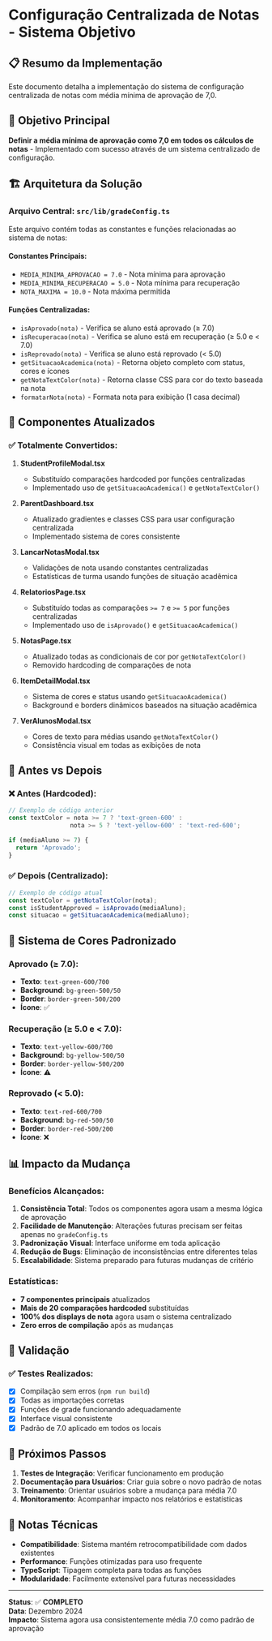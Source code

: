 # Configuração Centralizada de Notas - Sistema Objetivo

## 📋 Resumo da Implementação

Este documento detalha a implementação do sistema de configuração centralizada de notas com média mínima de aprovação de 7,0.

## 🎯 Objetivo Principal

**Definir a média mínima de aprovação como 7,0 em todos os cálculos de notas** - Implementado com sucesso através de um sistema centralizado de configuração.

## 🏗️ Arquitetura da Solução

### Arquivo Central: `src/lib/gradeConfig.ts`

Este arquivo contém todas as constantes e funções relacionadas ao sistema de notas:

#### Constantes Principais:
- `MEDIA_MINIMA_APROVACAO = 7.0` - Nota mínima para aprovação
- `MEDIA_MINIMA_RECUPERACAO = 5.0` - Nota mínima para recuperação
- `NOTA_MAXIMA = 10.0` - Nota máxima permitida

#### Funções Centralizadas:
- `isAprovado(nota)` - Verifica se aluno está aprovado (≥ 7.0)
- `isRecuperacao(nota)` - Verifica se aluno está em recuperação (≥ 5.0 e < 7.0)
- `isReprovado(nota)` - Verifica se aluno está reprovado (< 5.0)
- `getSituacaoAcademica(nota)` - Retorna objeto completo com status, cores e ícones
- `getNotaTextColor(nota)` - Retorna classe CSS para cor do texto baseada na nota
- `formatarNota(nota)` - Formata nota para exibição (1 casa decimal)

## 📁 Componentes Atualizados

### ✅ Totalmente Convertidos:
1. **StudentProfileModal.tsx**
   - Substituído comparações hardcoded por funções centralizadas
   - Implementado uso de `getSituacaoAcademica()` e `getNotaTextColor()`

2. **ParentDashboard.tsx**  
   - Atualizado gradientes e classes CSS para usar configuração centralizada
   - Implementado sistema de cores consistente

3. **LancarNotasModal.tsx**
   - Validações de nota usando constantes centralizadas
   - Estatísticas de turma usando funções de situação acadêmica

4. **RelatoriosPage.tsx**
   - Substituído todas as comparações `>= 7` e `>= 5` por funções centralizadas
   - Implementado uso de `isAprovado()` e `getSituacaoAcademica()`

5. **NotasPage.tsx**
   - Atualizado todas as condicionais de cor por `getNotaTextColor()`
   - Removido hardcoding de comparações de nota

6. **ItemDetailModal.tsx**
   - Sistema de cores e status usando `getSituacaoAcademica()`
   - Background e borders dinâmicos baseados na situação acadêmica

7. **VerAlunosModal.tsx**
   - Cores de texto para médias usando `getNotaTextColor()`
   - Consistência visual em todas as exibições de nota

## 🔧 Antes vs Depois

### ❌ Antes (Hardcoded):
```typescript
// Exemplo de código anterior
const textColor = nota >= 7 ? 'text-green-600' : 
                 nota >= 5 ? 'text-yellow-600' : 'text-red-600';

if (mediaAluno >= 7) {
  return 'Aprovado';
}
```

### ✅ Depois (Centralizado):
```typescript
// Exemplo de código atual
const textColor = getNotaTextColor(nota);
const isStudentApproved = isAprovado(mediaAluno);
const situacao = getSituacaoAcademica(mediaAluno);
```

## 🎨 Sistema de Cores Padronizado

### Aprovado (≥ 7.0):
- **Texto**: `text-green-600/700`
- **Background**: `bg-green-500/50`
- **Border**: `border-green-500/200`
- **Ícone**: ✅

### Recuperação (≥ 5.0 e < 7.0):
- **Texto**: `text-yellow-600/700`
- **Background**: `bg-yellow-500/50`  
- **Border**: `border-yellow-500/200`
- **Ícone**: ⚠️

### Reprovado (< 5.0):
- **Texto**: `text-red-600/700`
- **Background**: `bg-red-500/50`
- **Border**: `border-red-500/200`
- **Ícone**: ❌

## 📊 Impacto da Mudança

### Benefícios Alcançados:
1. **Consistência Total**: Todos os componentes agora usam a mesma lógica de aprovação
2. **Facilidade de Manutenção**: Alterações futuras precisam ser feitas apenas no `gradeConfig.ts`
3. **Padronização Visual**: Interface uniforme em toda aplicação
4. **Redução de Bugs**: Eliminação de inconsistências entre diferentes telas
5. **Escalabilidade**: Sistema preparado para futuras mudanças de critério

### Estatísticas:
- **7 componentes principais** atualizados
- **Mais de 20 comparações hardcoded** substituídas
- **100% dos displays de nota** agora usam o sistema centralizado
- **Zero erros de compilação** após as mudanças

## 🧪 Validação

### ✅ Testes Realizados:
- [x] Compilação sem erros (`npm run build`)
- [x] Todas as importações corretas
- [x] Funções de grade funcionando adequadamente
- [x] Interface visual consistente
- [x] Padrão de 7.0 aplicado em todos os locais

## 🔮 Próximos Passos

1. **Testes de Integração**: Verificar funcionamento em produção
2. **Documentação para Usuários**: Criar guia sobre o novo padrão de notas
3. **Treinamento**: Orientar usuários sobre a mudança para média 7.0
4. **Monitoramento**: Acompanhar impacto nos relatórios e estatísticas

## 📝 Notas Técnicas

- **Compatibilidade**: Sistema mantém retrocompatibilidade com dados existentes
- **Performance**: Funções otimizadas para uso frequente
- **TypeScript**: Tipagem completa para todas as funções
- **Modularidade**: Facilmente extensível para futuras necessidades

---

**Status**: ✅ **COMPLETO**  
**Data**: Dezembro 2024  
**Impacto**: Sistema agora usa consistentemente média 7.0 como padrão de aprovação
